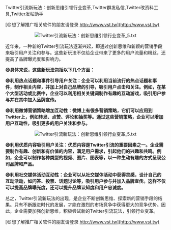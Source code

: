 Twitter引流新玩法：创新思维引领行业变革,Twitter群发私信,Twitter改资料工具,Twitter发帖助手

[😍想了解推广相关软件的朋友请登录 http://www.vst.tw](http://www.vst.tw)

 <center><img src="https://vst.tw/MP4/tuiguang/png/5.png" alt="Twitter引流新玩法：创新思维引领行业变革_5.txt"></center>

近年来，一种新的Twitter引流玩法逐渐兴起，即通过创新思维和新颖的营销手段来吸引用户关注和参与。这些新玩法不仅给企业带来了更多的用户流量和粉丝，还提高了品牌曝光度和影响力。

**😄具体来说，这些新玩法包括以下几个方面：**

**😄利用热点话题和事件引导用户关注：企业可以利用当前流行的热点话题和事件，制作相关内容，并加上对自己品牌的引导，吸引用户点击和关注。例如，在某个大型活动或比赛中，企业可以利用相关关键词制作有趣的互动游戏，吸引用户参与并在其中加入品牌宣传。**

**😄利用微博营销策略增加互动性：微博上有很多营销策略，它们可以应用到Twitter上，例如转发、点赞、评论和抽奖等。通过这些营销策略，企业可以增加用户互动性，吸引更多的用户关注和参与。**

 <center><img src="https://vst.tw/MP4/tuiguang/png/2.png" alt="Twitter引流新玩法：创新思维引领行业变革_5.txt"></center>

**😄利用优质内容吸引用户关注：优质内容是Twitter引流的重要因素之一。企业需要制作有趣、创新和有价值的内容，满足用户需求，引起他们的兴趣和共鸣。例如，企业可以制作各种类型的视频、图片、图表等，以一种生动有趣的方式呈现公司品牌和产品。**

**😄利用社交媒体活动互动性：企业可以从社交媒体活动中获得灵感，设计自己的互动活动，如问答、投票、话题讨论等，吸引用户参与并加入品牌宣传。这样不仅可以提高品牌曝光度，还可以提升品牌认知度和用户忠诚度。**

总之，Twitter引流新玩法的出现，是企业不断创新思维、探索新的营销手段的结果。只有不断跟进时代的发展，才能在激烈的市场竞争中获得更大的竞争优势。因此，企业需要加强创新思维，积极尝试新的Twitter引流玩法，引领行业变革。

[😍想了解推广相关软件的朋友请登录 http://www.vst.tw](http://www.vst.tw)



